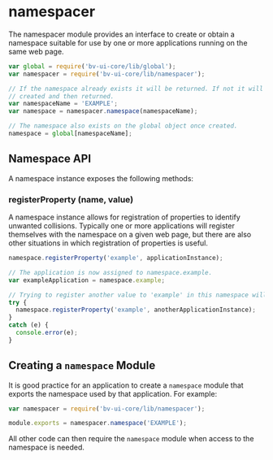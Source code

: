 # namespacer

The namespacer module provides an interface to create or obtain a namespace
suitable for use by one or more applications running on the same web page.

```js
var global = require('bv-ui-core/lib/global');
var namespacer = require('bv-ui-core/lib/namespacer');

// If the namespace already exists it will be returned. If not it will be
// created and then returned.
var namespaceName = 'EXAMPLE';
var namespace = namespacer.namespace(namespaceName);

// The namespace also exists on the global object once created.
namespace = global[namespaceName];
```

## Namespace API

A namespace instance exposes the following methods:

### registerProperty (name, value)

A namespace instance allows for registration of properties to identify unwanted
collisions. Typically one or more applications will register themselves with the
namespace on a given web page, but there are also other situations in which
registration of properties is useful.

```js
namespace.registerProperty('example', applicationInstance);

// The application is now assigned to namespace.example.
var exampleApplication = namespace.example;

// Trying to register another value to 'example' in this namespace will throw.
try {
  namespace.registerProperty('example', anotherApplicationInstance);
}
catch (e) {
  console.error(e);
}
```

## Creating a `namespace` Module

It is good practice for an application to create a `namespace` module that
exports the namespace used by that application. For example:

```js
var namespacer = require('bv-ui-core/lib/namespacer');

module.exports = namespacer.namespace('EXAMPLE');
```

All other code can then require the `namespace` module when access to the
namespace is needed.
